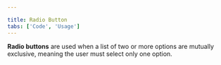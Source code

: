 ```yaml
---

title: Radio Button
tabs: ['Code', 'Usage']
---
```


**Radio buttons** are used when a list of two or more options are mutually exclusive, meaning the user must select only one option.

<component 
    name="Radio Button"
    component="radio-button" 
    variation="radio-button"
    experimental="true"
    >
</component>
<component-docs component="radio-button" experimental="true"></component-docs>
